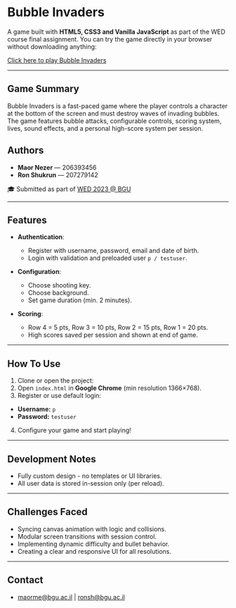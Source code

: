 # Bubble Invaders 

A game built with **HTML5, CSS3 and Vanilla JavaScript** as part of the WED course final assignment.
You can try the game directly in your browser without downloading anything:

 [Click here to play Bubble Invaders](https://wed-2023.github.io/assignment2-207279142_206393456_assignment2/)

--- 

## Game Summary

Bubble Invaders is a fast-paced game where the player controls a character at the bottom of the screen and must destroy waves of invading bubbles. The game features bubble attacks, configurable controls, scoring system, lives, sound effects, and a personal high-score system per session.

##  Authors

- **Maor Nezer** — 206393456  
- **Ron Shukrun** — 207279142

🎓 Submitted as part of [WED 2023 @ BGU](https://github.com/WED-2023)

---

##  Features

-  **Authentication**:
    - Register with username, password, email and date of birth.
    - Login with validation and preloaded user `p / testuser`.
  
-  **Configuration**:
    - Choose shooting key.
    - Choose background.
    - Set game duration (min. 2 minutes).

-  **Scoring**:
    - Row 4 = 5 pts, Row 3 = 10 pts, Row 2 = 15 pts, Row 1 = 20 pts.
    - High scores saved per session and shown at end of game.
    
---

##  How To Use

1. Clone or open the project:
2. Open `index.html` in **Google Chrome** (min resolution 1366×768).
3. Register or use default login:
  - **Username:** `p`
  - **Password:** `testuser`
4. Configure your game and start playing!
   
---

##  Development Notes

- Fully custom design - no templates or UI libraries.
- All user data is stored in-session only (per reload).

---

##  Challenges Faced

- Syncing canvas animation with logic and collisions.
- Modular screen transitions with session control.
- Implementing dynamic difficulty and bullet behavior.
- Creating a clear and responsive UI for all resolutions.
  
---

##  Contact

-  maorme@bgu.ac.il | ronsh@bgu.ac.il
